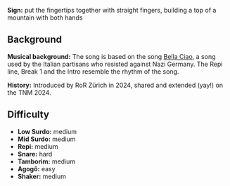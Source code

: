 **Sign:** put the fingertips together with straight fingers, building a top of a mountain with both hands

## Background

**Musical background:** The song is based on the song [Bella Ciao](https://en.wikipedia.org/wiki/Bella_ciao), a song used by the Italian partisans who resisted against Nazi Germany. The Repi line, Break 1 and the Intro resemble the rhythm of the song.

**History:** Introduced by RoR Zürich in 2024, shared and extended (yay!) on the TNM 2024.

## Difficulty

* **Low Surdo:** medium
* **Mid Surdo:** medium
* **Repi:** medium
* **Snare:** hard
* **Tamborim:** medium
* **Agogô:** easy
* **Shaker:** medium